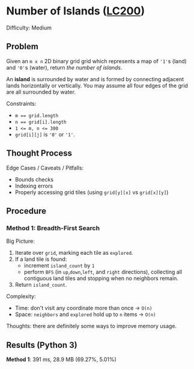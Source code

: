 # Number of Islands ([LC200](https://leetcode.com/problems/number-of-islands/))
Difficulty: Medium

## Problem

Given an `m x n` 2D binary grid grid which represents a map of `'1'`s (land) and `'0'`s (water), return *the number of islands*.

An **island** is surrounded by water and is formed by connecting adjacent lands horizontally or vertically. You may assume all four edges of the grid are all surrounded by water.

Constraints:
- `m == grid.length`
- `n == grid[i].length`
- `1 <= m, n <= 300`
- `grid[i][j]` is `'0'` or `'1'`.

## Thought Process

Edge Cases / Caveats / Pitfalls:
- Bounds checks
- Indexing errors
- Properly accessing grid tiles (using `grid[y][x]` vs `grid[x][y]`)

## Procedure

### Method 1: Breadth-First Search

Big Picture:
1. Iterate over `grid`, marking each tile as `explored`.
2. If a land tile is found:
    - increment `island_count` by `1`
    - perform `BFS` (in `up`,`down`,`left`, and `right` directions), collecting all contiguous land tiles and stopping when no neighbors remain.
3. Return `island_count`.

Complexity:
- Time: don't visit any coordinate more than once -> `O(n)`
- Space: `neighbors` and `explored` hold up to `n` items -> `O(n)`

Thoughts: there are definitely some ways to improve memory usage.

## Results (Python 3)

**Method 1**:  391 ms, 28.9 MB (69.27%, 5.01%)
